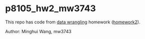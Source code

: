 # p8105_hw2_mw3743

This repo has code from [data wrangling](https://p8105.com/topic_data_wrangling_i.html) homework ([homework2](https://p8105.com/homework_2.html)).

Author: Minghui Wang, mw3743